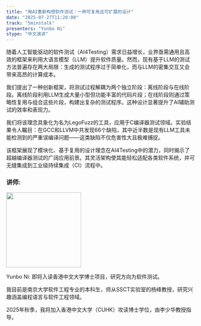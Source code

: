 ```yaml
---
title: "用AI重新构想软件测试：一种可复用且可扩展的设计"
date: "2025-07-27T11:20:00"
track: "5minstalk"
presenters: "Yunbo Ni"
stype: "中文演讲"
---
```


随着人工智能驱动的软件测试（AI4Testing）需求日益增长，业界亟需通用且高效的框架来利用大语言模型（LLM）提升软件质量。然而，现有基于LLM的测试方法普遍存在两大局限：生成的测试程序过于简单化，而与LLM的密集交互又会带来高昂的计算成本。

我们提出了一种创新框架，将测试过程解耦为两个独立阶段：离线阶段与在线阶段。离线阶段利用LLM生成大量小型但功能丰富的代码片段；在线阶段则通过策略性复用与组合这些片段，构建出复杂的测试程序。这种设计显著提升了AI辅助测试的效率和表现力。

我们将该理念具象化为名为LegoFuzz的工具，应用于C编译器测试领域。实验结果令人瞩目：在GCC和LLVM中共发现66个缺陷，其中近半数是现有LLM工具未能检测到的严重误编译问题——这类缺陷不仅危害性大且极难捕捉。

该框架展现了模块化、基于复用的设计理念在AI4Testing中的潜力，同时揭示了超越编译器测试的广阔应用前景。其灵活架构使其能轻松适配各类软件系统，并可无缝集成到工业级持续集成（CI）流程中。

### 讲师:


<img src="https://sessionize.com/image/c1b6-400o400o1-EsKgf3LeQewueGGTSwr33p.png" width="200" /><br/>

Yunbo Ni: 即将入读香港中文大学博士项目，研究方向为软件测试。

我目前是南京大学软件工程专业的本科生，师从SSCT实验室的杨峰教授，研究兴趣涵盖编程语言与软件工程领域。

2025年秋季，我将加入香港中文大学（CUHK）攻读博士学位，由李少华教授指导。

